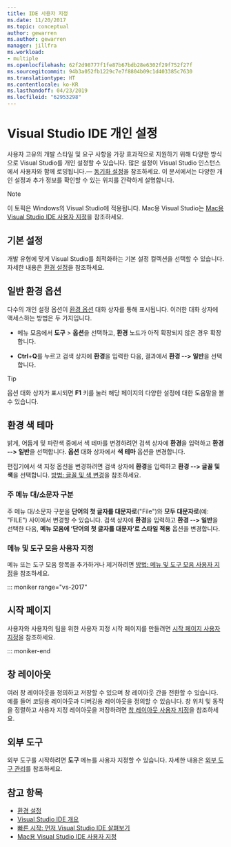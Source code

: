 ```yaml
---
title: IDE 사용자 지정
ms.date: 11/20/2017
ms.topic: conceptual
author: gewarren
ms.author: gewarren
manager: jillfra
ms.workload:
- multiple
ms.openlocfilehash: 62f2d98777f1fe87b67bdb28e6302f29f752f27f
ms.sourcegitcommit: 94b3a052fb1229c7e7f8804b09c1d403385c7630
ms.translationtype: HT
ms.contentlocale: ko-KR
ms.lasthandoff: 04/23/2019
ms.locfileid: "62953298"
---
```

# <a name="personalize-the-visual-studio-ide"></a>Visual Studio IDE 개인 설정

사용자 고유의 개발 스타일 및 요구 사항을 가장 효과적으로 지원하기 위해 다양한 방식으로 Visual Studio를 개인 설정할 수 있습니다. 많은 설정이 Visual Studio 인스턴스에서 사용자와 함께 로밍됩니다.&mdash; [동기화 설정](../ide/synchronized-settings-in-visual-studio.md)을 참조하세요. 이 문서에서는 다양한 개인 설정과 추가 정보를 확인할 수 있는 위치를 간략하게 설명합니다.

> [!NOTE]
> 이 토픽은 Windows의 Visual Studio에 적용됩니다. Mac용 Visual Studio는 [Mac용 Visual Studio IDE 사용자 지정](/visualstudio/mac/customizing-the-ide)을 참조하세요.

## <a name="default-settings"></a>기본 설정

개발 유형에 맞게 Visual Studio를 최적화하는 기본 설정 컬렉션을 선택할 수 있습니다. 자세한 내용은 [환경 설정](environment-settings.md)을 참조하세요.

## <a name="general-environment-options"></a>일반 환경 옵션

다수의 개인 설정 옵션이 [환경 옵션](../ide/reference/environment-options-dialog-box.md) 대화 상자를 통해 표시됩니다. 이러한 대화 상자에 액세스하는 방법은 두 가지입니다.

- 메뉴 모음에서 **도구** > **옵션**을 선택하고, **환경** 노드가 아직 확장되지 않은 경우 확장합니다.

- **Ctrl**+**Q**를 누르고 검색 상자에 **환경**을 입력한 다음, 결과에서 **환경 --> 일반**을 선택합니다.

> [!TIP]
> 옵션 대화 상자가 표시되면 **F1** 키를 눌러 해당 페이지의 다양한 설정에 대한 도움말을 볼 수 있습니다.

## <a name="environment-color-themes"></a>환경 색 테마

밝게, 어둡게 및 파란색 중에서 색 테마를 변경하려면 검색 상자에 **환경**을 입력하고 **환경 --> 일반**을 선택합니다. **옵션** 대화 상자에서 **색 테마** 옵션을 변경합니다.

편집기에서 색 지정 옵션을 변경하려면 검색 상자에 **환경**을 입력하고 **환경 --> 글꼴 및 색**을 선택합니다. [방법: 글꼴 및 색 변경](../ide/how-to-change-fonts-and-colors-in-visual-studio.md)을 참조하세요.

### <a name="main-menu-casing"></a>주 메뉴 대/소문자 구분

주 메뉴 대/소문자 구분을 **단어의 첫 글자를 대문자로**("File")와 **모두 대문자로**(예: "FILE") 사이에서 변경할 수 있습니다. 검색 상자에 **환경**을 입력하고 **환경 --> 일반**을 선택한 다음, **메뉴 모음에 ‘단어의 첫 글자를 대문자’로 스타일 적용** 옵션을 변경합니다.

### <a name="customize-menus-and-toolbars"></a>메뉴 및 도구 모음 사용자 지정

메뉴 또는 도구 모음 항목을 추가하거나 제거하려면 [방법: 메뉴 및 도구 모음 사용자 지정](../ide/how-to-customize-menus-and-toolbars-in-visual-studio.md)을 참조하세요.

::: moniker range="vs-2017"

## <a name="start-page"></a>시작 페이지

사용자와 사용자의 팀을 위한 사용자 지정 시작 페이지를 만들려면 [시작 페이지 사용자 지정](../ide/customizing-the-start-page-for-visual-studio.md)을 참조하세요.

::: moniker-end

## <a name="window-layouts"></a>창 레이아웃

여러 창 레이아웃을 정의하고 저장할 수 있으며 창 레이아웃 간을 전환할 수 있습니다. 예를 들어 코딩용 레이아웃과 디버깅용 레이아웃을 정의할 수 있습니다. 창 위치 및 동작을 정렬하고 사용자 지정 레이아웃을 저장하려면 [창 레이아웃 사용자 지정](../ide/customizing-window-layouts-in-visual-studio.md)을 참조하세요.

## <a name="external-tools"></a>외부 도구

외부 도구를 시작하려면 **도구** 메뉴를 사용자 지정할 수 있습니다. 자세한 내용은 [외부 도구 관리](../ide/managing-external-tools.md)를 참조하세요.

## <a name="see-also"></a>참고 항목

- [환경 설정](environment-settings.md)
- [Visual Studio IDE 개요](../get-started/visual-studio-ide.md)
- [빠른 시작: 먼저 Visual Studio IDE 살펴보기](../ide/quickstart-ide-orientation.md)
- [Mac용 Visual Studio IDE 사용자 지정](/visualstudio/mac/customizing-the-ide)